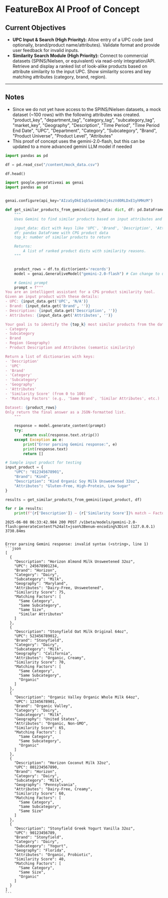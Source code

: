 # **FeatureBox AI Proof of Concept**
## Current Objectives

- **UPC Input & Search (High Priority):** Allow entry of a UPC code (and optionally, brand/product name/attributes).
Validate format and provide user feedback for invalid inputs.
- **Similarity Search Module (High Priority):** Connect to commercial datasets (SPINS/Nielsen, or equivalent) via read-only integration/API.
Retrieve and display a ranked list of look-alike products based on attribute similarity to the input UPC.
Show similarity scores and key matching attributes (category, brand, region).


---


## Notes
- Since we do not yet have access to the SPINS/Nielsen datasets, a mock dataset (~100 rows) with the following attributes was created.
      "product_key",
      "department_tag",
      "category_tag",
      "subcategory_tag",
      "market_key",
      "Geography",
      "Description",
      "Time Period",
      "Time Period End Date",
      "UPC",
      "Department",
      "Category",
      "Subcategory",
      "Brand",
      "Product Universe",
      "Product Level",
      "Attributes"
- This proof of concept uses the gemini-2.0-flash, but this can be updated to a more advanced gemini LLM model if needed



```python
import pandas as pd

df = pd.read_csv("/content/mock_data.csv")
```


```python
df.head()
```
```python
import google.generativeai as genai
import pandas as pd


genai.configure(api_key="AIzaSyDkE1qb5anb68m3j4szVd0RLDxE1yhMHzM")

def get_similar_products_from_gemini(input_data: dict, df: pd.DataFrame, top_k: int = 5) -> list:
    """
    Uses Gemini to find similar products based on input attributes and description.

    input_data: dict with keys like 'UPC', 'Brand', 'Description', 'Attributes'
    df: pandas DataFrame with CPG product data
    top_k: number of similar products to return

    Returns:
        A list of ranked product dicts with similarity reasons.
    """


    product_rows = df.to_dict(orient='records')
    model = genai.GenerativeModel("gemini-2.0-flash") # Can change to use more advanced model

    # Gemini prompt
    prompt = f"""
You are an intelligent assistant for a CPG product similarity tool.
Given an input product with these details:
- UPC: {input_data.get('UPC', 'N/A')}
- Brand: {input_data.get('Brand', '')}
- Description: {input_data.get('Description', '')}
- Attributes: {input_data.get('Attributes', '')}

Your goal is to identify the {top_k} most similar products from the dataset below based on matching:
- Category
- Subcategory
- Brand
- Region (Geography)
- Product Description and Attributes (semantic similarity)

Return a list of dictionaries with keys:
- 'Description'
- 'UPC'
- 'Brand'
- 'Category'
- 'Subcategory'
- 'Geography'
- 'Attributes'
- 'Similarity Score' (from 0 to 100)
- 'Matching Factors' (e.g., 'Same Brand', 'Similar Attributes', etc.)

Dataset: {product_rows}
Only return the final answer as a JSON-formatted list.
    """

    response = model.generate_content(prompt)
    try:
        return eval(response.text.strip())
    except Exception as e:
        print("Error parsing Gemini response:", e)
        print(response.text)
        return []
```


```python
# Sample input product for testing
input_product = {
    "UPC": "012345678901",
    "Brand": "Kind",
    "Description": "Kind Organic Soy Milk Unsweetened 32oz",
    "Attributes": "Gluten-Free, High-Protein, Low Sugar"
}

results = get_similar_products_from_gemini(input_product, df)

for r in results:
    print(f"{r['Description']} — {r['Similarity Score']}% match — Factors: {', '.join(r['Matching Factors'])}")
```

    2025-06-08 06:33:42.984 200 POST /v1beta/models/gemini-2.0-flash:generateContent?%24alt=json%3Benum-encoding%3Dint (127.0.0.1) 3730.84ms


    Error parsing Gemini response: invalid syntax (<string>, line 1)
    ```json
    [
      {
        "Description": "Horizon Almond Milk Unsweetened 32oz",
        "UPC": 245678901234,
        "Brand": "Horizon",
        "Category": "Dairy",
        "Subcategory": "Milk",
        "Geography": "Maryland",
        "Attributes": "Dairy-Free, Unsweetened",
        "Similarity Score": 75,
        "Matching Factors": [
          "Same Category",
          "Same Subcategory",
          "Same Size",
          "Similar Attributes"
        ]
      },
      {
        "Description": "Stonyfield Oat Milk Original 64oz",
        "UPC": 523456789012,
        "Brand": "Stonyfield",
        "Category": "Dairy",
        "Subcategory": "Milk",
        "Geography": "California",
        "Attributes": "Organic, Creamy",
        "Similarity Score": 70,
        "Matching Factors": [
          "Same Category",
          "Same Subcategory",
          "Organic"
        ]
      },
      {
        "Description": "Organic Valley Organic Whole Milk 64oz",
        "UPC": 12345678901,
        "Brand": "Organic Valley",
        "Category": "Dairy",
        "Subcategory": "Milk",
        "Geography": "United States",
        "Attributes": "Organic, Non-GMO",
        "Similarity Score": 65,
        "Matching Factors": [
          "Same Category",
          "Same Subcategory",
          "Organic"
        ]
      },
      {
        "Description": "Horizon Coconut Milk 32oz",
        "UPC": 801234567890,
        "Brand": "Horizon",
        "Category": "Dairy",
        "Subcategory": "Milk",
        "Geography": "Pennsylvania",
        "Attributes": "Dairy-Free, Creamy",
        "Similarity Score": 60,
        "Matching Factors": [
          "Same Category",
          "Same Subcategory",
          "Same Size"
        ]
      },
      {
        "Description": "Stonyfield Greek Yogurt Vanilla 32oz",
        "UPC": 90123456789,
        "Brand": "Stonyfield",
        "Category": "Dairy",
        "Subcategory": "Yogurt",
        "Geography": "Florida",
        "Attributes": "Organic, Probiotic",
        "Similarity Score": 40,
        "Matching Factors": [
          "Same Category",
          "Same Size",
          "Organic"
        ]
      }
    ]
    ```
